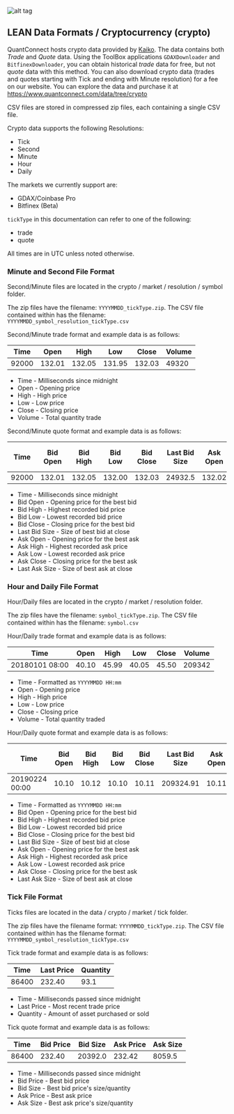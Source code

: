 ![alt tag](https://raw.githubusercontent.com/QuantConnect/Lean/master/Documentation/logo.white.small.png) 
## LEAN Data Formats / Cryptocurrency (crypto)

QuantConnect hosts crypto data provided by [Kaiko](https://www.kaiko.com).
The data contains both *Trade* and *Quote* data. Using the ToolBox applications `GDAXDownloader` and `BitfinexDownloader`, you can obtain historical *trade* data for free, but not *quote* data with this method. 
You can also download crypto data (trades and quotes starting with Tick and ending with Minute resolution) for a fee on our website. You can explore the data and purchase it at https://www.quantconnect.com/data/tree/crypto

CSV files are stored in compressed zip files, each containing a single CSV file.

Crypto data supports the following Resolutions:

* Tick
* Second
* Minute
* Hour
* Daily

The markets we currently support are: 

* GDAX/Coinbase Pro
* Bitfinex (Beta)

`tickType` in this documentation can refer to one of the following:

* trade
* quote

All times are in UTC unless noted otherwise.

### Minute and Second File Format
Second/Minute files are located in the crypto / market / resolution / symbol folder. 

The zip files have the filename: `YYYYMMDD_tickType.zip`. The CSV file contained within has the filename: `YYYYMMDD_symbol_resolution_tickType.csv`

Second/Minute trade format and example data is as follows:

| Time | Open | High | Low | Close | Volume |
| ---- | ---- | ---- | --- | ----- | ------ |
| 92000 | 132.01 | 132.05 | 131.95 | 132.03 | 49320 |

* Time - Milliseconds since midnight
* Open - Opening price
* High - High price
* Low - Low price
* Close - Closing price
* Volume - Total quantity trade 

Second/Minute quote format and example data is as follows:

| Time | Bid Open | Bid High | Bid Low | Bid Close | Last Bid Size | Ask Open | Ask High | Ask Low | Ask Close | Last Ask Size |
| ---- | -------- | -------- | ------- | --------- | ------------- | -------- | -------- | ------- | --------- | ------------- |
| 92000 | 132.01 | 132.05 | 132.00 | 132.03 | 24932.5 | 132.02 | 132.07 | 132.01 | 132.04 | 1200 |

* Time - Milliseconds since midnight
* Bid Open - Opening price for the best bid
* Bid High - Highest recorded bid price
* Bid Low - Lowest recorded bid price
* Bid Close - Closing price for the best bid
* Last Bid Size - Size of best bid at close
* Ask Open - Opening price for the best ask
* Ask High - Highest recorded ask price
* Ask Low - Lowest recorded ask price
* Ask Close - Closing price for the best ask
* Last Ask Size - Size of best ask at close

### Hour and Daily File Format
Hour/Daily files are located in the crypto / market / resolution folder. 

The zip files have the filename: `symbol_tickType.zip`. The CSV file contained within has the filename: `symbol.csv`

Hour/Daily trade format and example data is as follows:

| Time | Open | High | Low | Close | Volume |
| ---- | ---- | ---- | --- | ----- | ------ |
| 20180101 08:00 | 40.10 | 45.99 | 40.05 | 45.50 | 209342 |

* Time - Formatted as `YYYYMMDD HH:mm`
* Open - Opening price
* High - High price
* Low - Low price
* Close - Closing price
* Volume - Total quantity traded

Hour/Daily quote format and example data is as follows:

| Time | Bid Open | Bid High | Bid Low | Bid Close | Last Bid Size | Ask Open | Ask High | Ask Low | Ask Close | Last Ask Size |
| ---- | -------- | -------- | ------- | --------- | ------------- | -------- | -------- | ------- | --------- | ------------- |
| 20190224 00:00 | 10.10 | 10.12 | 10.10 | 10.11 | 209324.91 | 10.11 | 10.13 | 10.11 | 10.12 | 290253 |

* Time - Formatted as `YYYYMMDD HH:mm`
* Bid Open - Opening price for the best bid
* Bid High - Highest recorded bid price
* Bid Low - Lowest recorded bid price
* Bid Close - Closing price for the best bid
* Last Bid Size - Size of best bid at close
* Ask Open - Opening price for the best ask
* Ask High - Highest recorded ask price
* Ask Low - Lowest recorded ask price
* Ask Close - Closing price for the best ask
* Last Ask Size - Size of best ask at close

### Tick File Format
Ticks files are located in the data / crypto / market / tick folder. 

The zip files have the filename format: `YYYYMMDD_tickType.zip`. The CSV file contained within has the filename format: `YYYYMMDD_symbol_resolution_tickType.csv`

Tick trade format and example data is as follows:

| Time | Last Price | Quantity |
| ---- | ---------- | -------- |
| 86400 | 232.40 | 93.1 |

* Time - Milliseconds passed since midnight
* Last Price - Most recent trade price
* Quantity - Amount of asset purchased or sold

Tick quote format and example data is as follows:

| Time | Bid Price | Bid Size | Ask Price | Ask Size |
| ---- | --------- | -------- | --------- | -------- |
| 86400 | 232.40 | 20392.0 | 232.42 | 8059.5 |

* Time - Milliseconds passed since midnight
* Bid Price - Best bid price
* Bid Size - Best bid price's size/quantity
* Ask Price - Best ask price
* Ask Size - Best ask price's size/quantity
